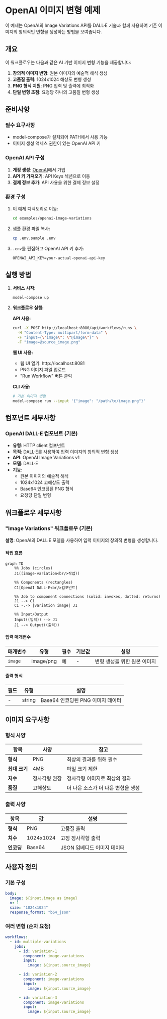 # OpenAI 이미지 변형 예제

이 예제는 OpenAI의 Image Variations API를 DALL·E 기술과 함께 사용하여 기존 이미지의 창의적인 변형을 생성하는 방법을 보여줍니다.

## 개요

이 워크플로우는 다음과 같은 AI 기반 이미지 변형 기능을 제공합니다:

1. **창의적 이미지 변형**: 원본 이미지의 예술적 해석 생성
2. **고품질 출력**: 1024x1024 해상도 변형 생성
3. **PNG 형식 지원**: PNG 입력 및 출력에 최적화
4. **단일 변형 초점**: 요청당 하나의 고품질 변형 생성

## 준비사항

### 필수 요구사항

- model-compose가 설치되어 PATH에서 사용 가능
- 이미지 생성 액세스 권한이 있는 OpenAI API 키

### OpenAI API 구성

1. **계정 생성**: [OpenAI](https://platform.openai.com/)에서 가입
2. **API 키 가져오기**: API Keys 섹션으로 이동
3. **결제 정보 추가**: API 사용을 위한 결제 정보 설정

### 환경 구성

1. 이 예제 디렉토리로 이동:
   ```bash
   cd examples/openai-image-variations
   ```

2. 샘플 환경 파일 복사:
   ```bash
   cp .env.sample .env
   ```

3. `.env`를 편집하고 OpenAI API 키 추가:
   ```env
   OPENAI_API_KEY=your-actual-openai-api-key
   ```

## 실행 방법

1. **서비스 시작:**
   ```bash
   model-compose up
   ```

2. **워크플로우 실행:**

   **API 사용:**
   ```bash
   curl -X POST http://localhost:8080/api/workflows/runs \
     -H "Content-Type: multipart/form-data" \
     -F "input={\"image\": \"@image\"}" \
     -F "image=@source_image.png"
   ```

   **웹 UI 사용:**
   - 웹 UI 열기: http://localhost:8081
   - PNG 이미지 파일 업로드
   - "Run Workflow" 버튼 클릭

   **CLI 사용:**
   ```bash
   # 기본 이미지 변형
   model-compose run --input '{"image": "/path/to/image.png"}'
   ```

## 컴포넌트 세부사항

### OpenAI DALL·E 컴포넌트 (기본)
- **유형**: HTTP client 컴포넌트
- **목적**: DALL·E를 사용하여 입력 이미지의 창의적 변형 생성
- **API**: OpenAI Image Variations v1
- **모델**: DALL·E
- **기능**:
  - 원본 이미지의 예술적 해석
  - 1024x1024 고해상도 출력
  - Base64 인코딩된 PNG 형식
  - 요청당 단일 변형

## 워크플로우 세부사항

### "Image Variations" 워크플로우 (기본)

**설명**: OpenAI의 DALL·E 모델을 사용하여 입력 이미지의 창의적 변형을 생성합니다.

#### 작업 흐름

```mermaid
graph TD
    %% Jobs (circles)
    J1((image-variation<br/>작업))

    %% Components (rectangles)
    C1[OpenAI DALL·E<br/>컴포넌트]

    %% Job to component connections (solid: invokes, dotted: returns)
    J1 --> C1
    C1 -.-> |variation image| J1

    %% Input/Output
    Input((입력)) --> J1
    J1 --> Output((출력))
```

#### 입력 매개변수

| 매개변수 | 유형 | 필수 | 기본값 | 설명 |
|---------|------|------|--------|------|
| `image` | image/png | 예 | - | 변형 생성을 위한 원본 이미지 |

#### 출력 형식

| 필드 | 유형 | 설명 |
|-----|------|------|
| - | string | Base64 인코딩된 PNG 이미지 데이터 |

## 이미지 요구사항

### 형식 사양

| 항목 | 사양 | 참고 |
|------|------|------|
| **형식** | PNG | 최상의 결과를 위해 필수 |
| **최대 크기** | 4MB | 파일 크기 제한 |
| **치수** | 정사각형 권장 | 정사각형 이미지로 최상의 결과 |
| **품질** | 고해상도 | 더 나은 소스가 더 나은 변형을 생성 |

### 출력 사양

| 항목 | 값 | 설명 |
|------|-----|------|
| **형식** | PNG | 고품질 출력 |
| **치수** | 1024x1024 | 고정 정사각형 출력 |
| **인코딩** | Base64 | JSON 임베디드 이미지 데이터 |

## 사용자 정의

### 기본 구성

```yaml
body:
  image: ${input.image as image}
  n: 1
  size: "1024x1024"
  response_format: "b64_json"
```

### 여러 변형 (순차 요청)

```yaml
workflows:
  - id: multiple-variations
    jobs:
      - id: variation-1
        component: image-variations
        input:
          image: ${input.source_image}

      - id: variation-2
        component: image-variations
        input:
          image: ${input.source_image}

      - id: variation-3
        component: image-variations
        input:
          image: ${input.source_image}
```
